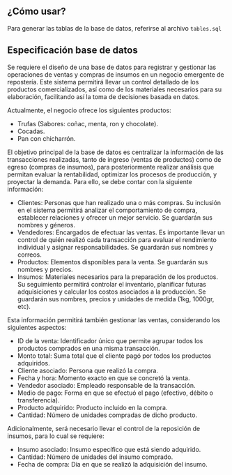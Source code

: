 ## ¿Cómo usar?

Para generar las tablas de la base de datos, referirse al archivo `tables.sql`

## Especificación base de datos 

Se requiere el diseño de una base de datos para registrar y gestionar las operaciones de ventas y compras de insumos en un negocio emergente de repostería. Este sistema permitirá llevar un control detallado de los productos comercializados, así como de los materiales necesarios para su elaboración, facilitando así la toma de decisiones basada en datos.

Actualmente, el negocio ofrece los siguientes productos:

  - Trufas (Sabores: coñac, menta, ron y chocolate).
  - Cocadas.
  - Pan con chicharrón.

El objetivo principal de la base de datos es centralizar la información de las transacciones realizadas, tanto de ingreso (ventas de productos) como de egreso (compras de insumos), para posteriormente realizar análisis que permitan evaluar la rentabilidad, optimizar los procesos de producción, y proyectar la demanda. Para ello, se debe contar con la siguiente información:

  - Clientes: Personas que han realizado una o más compras. Su inclusión en el sistema permitirá analizar el comportamiento de compra, establecer relaciones y ofrecer un mejor servicio. Se guardarán sus nombres y géneros.
  - Vendedores: Encargados de efectuar las ventas. Es importante llevar un control de quién realizó cada transacción para evaluar el rendimiento individual y asignar responsabilidades. Se guardarán sus nombres y correos.
  - Productos: Elementos disponibles para la venta. Se guardarán sus nombres y precios. 
  - Insumos: Materiales necesarios para la preparación de los productos. Su seguimiento permitirá controlar el inventario, planificar futuras adquisiciones y calcular los costos asociados a la producción. Se guardarán sus nombres, precios y unidades de medida (1kg, 1000gr, etc).

Esta información permitirá también gestionar las ventas, considerando los siguientes aspectos:
  - ID de la venta: Identificador único que permite agrupar todos los productos comprados en una misma transacción.
  - Monto total: Suma total que el cliente pagó por todos los productos adquiridos.
  - Cliente asociado: Persona que realizó la compra.
  - Fecha y hora: Momento exacto en que se concretó la venta.
  - Vendedor asociado: Empleado responsable de la transacción.
  - Medio de pago: Forma en que se efectuó el pago (efectivo, débito o transferencia).
  - Producto adquirido: Producto incluido en la compra.
  - Cantidad: Número de unidades compradas de dicho producto.

Adicionalmente, será necesario llevar el control de la reposición de insumos, para lo cual se requiere:
  - Insumo asociado: Insumo específico que está siendo adquirido.
  - Cantidad: Número de unidades del insumo comprado.
  - Fecha de compra: Día en que se realizó la adquisición del insumo.
